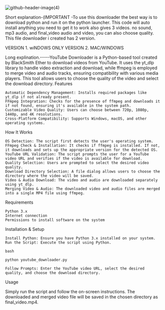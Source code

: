 
![github-header-image(4)](https://github.com/user-attachments/assets/8b971df7-1a18-4468-98c5-2a3744d99785)



Short explanation-(IMPORTANT -To use this downloader the best way is to download python and run it on the python launcher. This code will auto install anything you need to get it to work also gives 3 videos. no sound, mp3 audio, and final_video audio and video, you can also choose quality. This file downloader i created has 2 version.

VERSION 1. wiNDOWS ONLY
VERSION 2. MAC/WINDOWS

Long explination.-----YouTube Downloader is a Python-based tool created by BlackSmith Ether to download videos from YouTube. It uses the yt_dlp library to handle video extraction and download, while ffmpeg is employed to merge video and audio tracks, ensuring compatibility with various media players. This tool allows users to choose the quality of the video and select the download directory.
Features

    Automatic Dependency Management: Installs required packages like yt_dlp if not already present.
    FFmpeg Integration: Checks for the presence of ffmpeg and downloads it if not found, ensuring it's available in the system path.
    Customizable Video Quality: Users can choose between 720p, 1080p, 1440p, and 4K resolutions.
    Cross-Platform Compatibility: Supports Windows, macOS, and other operating systems.

How It Works

    OS Detection: The script first detects the user's operating system.
    FFmpeg Check & Installation: It checks if ffmpeg is installed. If not, it downloads and sets up the appropriate version for the detected OS.
    YouTube URL Validation: The script prompts the user for a YouTube video URL and verifies if the video is available for download.
    Quality Selection: Users are prompted to select the desired video quality.
    Download Directory Selection: A file dialog allows users to choose the directory where the video will be saved.
    Video & Audio Download: The video and audio are downloaded separately using yt_dlp.
    Merging Video & Audio: The downloaded video and audio files are merged into a single MP4 file using ffmpeg.

Requirements

    Python 3.x
    Internet connection
    Permissions to install software on the system

Installation & Setup

    Install Python: Ensure you have Python 3.x installed on your system.
    Run the Script: Execute the script using Python.

    bash

    python youtube_downloader.py

    Follow Prompts: Enter the YouTube video URL, select the desired quality, and choose the download directory.

Usage

Simply run the script and follow the on-screen instructions. The downloaded and merged video file will be saved in the chosen directory as final_video.mp4.
